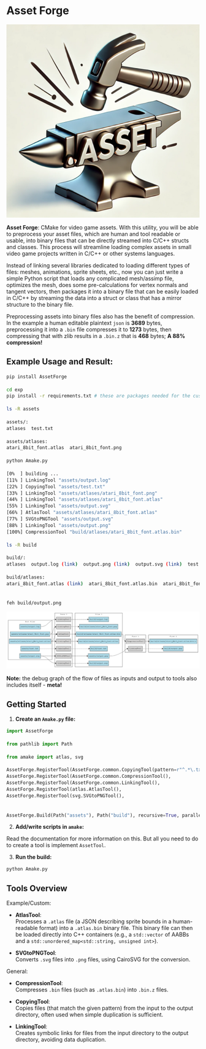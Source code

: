 # Asset Forge

<!-- <div style="display: flex; align-items: top;">
  <img src="icon.png" alt="[icon image]" title="Icon" width="220px" style="margin-right: 15px; margin-bottom: 15px; aspect-ratio: 1; height: auto;">
  <span>
    <p>
        <strong>Asset Forge</strong>: CMake for video game assets. With this utility, you will be able to preprocess your asset files, which are human and tool-readable/usable, into binary files that can be directly streamed into C/C++ structs and classes. This process will streamline loading complex assets in small video game projects written in C/C++ or other systems languages.
    </p>
    <p style="margin-bottom: 0px">
        Instead of linking several libraries dedicated to loading different types of files: meshes, animations, sprite sheets, and etc. Now you can just write a simple python script that loads in any complicated mesh/assimp file, optimize the mesh, do some precalculations for vertex normals and tangent vectors, then package it into a binary file that can be easily loaded in C/C++ by streaming the data into a struct or class that has a mirror structure to the binary file.
    </p>
  </span>
</div> -->

<!-- <br> -->

![Icon](https://raw.githubusercontent.com/MasonJohnHawver42/AssetForge/refs/heads/master/icon.png)

**Asset Forge**: CMake for video game assets. With this utility, you will be able to preprocess your asset files, which are human and tool readable or usable, into binary files that can be directly streamed into C/C++ structs and classes. This process will streamline loading complex assets in small video game projects written in C/C++ or other systems languages.

Instead of linking several libraries dedicated to loading different types of files: meshes, animations, sprite sheets, etc., now you can just write a simple Python script that loads any complicated mesh/assimp file, optimizes the mesh, does some pre-calculations for vertex normals and tangent vectors, then packages it into a binary file that can be easily loaded in C/C++ by streaming the data into a struct or class that has a mirror structure to the binary file.

Preprocessing assets into binary files also has the benefit of compression. In the example a human editable plaintext `json` is **3689** bytes, preprocessing it into a `.bin` file compresses it to **1273** bytes, then compressing that with zlib results in a `.bin.z` that is **468** bytes; **A 88% compression!**

## Example Usage and Result:

```bash
pip install AssetForge

cd exp  
pip install -r requirements.txt # these are packages needed for the custom tools used in the example (PIL and cariosvg)

ls -R assets

assets/:
atlases  test.txt

assets/atlases:
atari_8bit_font.atlas  atari_8bit_font.png

python Amake.py

[0%  ] building ... 
[11% ] LinkingTool "assets/output.log"
[22% ] CopyingTool "assets/test.txt"
[33% ] LinkingTool "assets/atlases/atari_8bit_font.png"
[44% ] LinkingTool "assets/atlases/atari_8bit_font.atlas"
[55% ] LinkingTool "assets/output.svg"
[66% ] AtlasTool "assets/atlases/atari_8bit_font.atlas"
[77% ] SVGtoPNGTool "assets/output.svg"
[88% ] LinkingTool "assets/output.png"
[100%] CompressionTool "build/atlases/atari_8bit_font.atlas.bin"

ls -R build

build/:
atlases  output.log (link)  output.png (link)  output.svg (link)  test.txt # Note debug=True writes a output.log output.svg and output.png to assets and they are linked to the build dir

build/atlases:
atari_8bit_font.atlas (link)  atari_8bit_font.atlas.bin  atari_8bit_font.atlas.bin.z (88% compression) atari_8bit_font.png (link)


feh build/output.png
```
![Bipartite Graph of files and tools](https://raw.githubusercontent.com/MasonJohnHawver42/AssetForge/refs/heads/master/exp/assets/output.png)

**Note:** the debug graph of the flow of files as inputs and output to tools also includes itself - **meta!**

## Getting Started

1. **Create an `Amake.py` file:**

```python
import AssetForge

from pathlib import Path

from amake import atlas, svg

AssetForge.RegisterTool(AssetForge.common.CopyingTool(pattern=r"^.*\.txt$"),  priority=1)  
AssetForge.RegisterTool(AssetForge.common.CompressionTool(),                  priority=5) 
AssetForge.RegisterTool(AssetForge.common.LinkingTool(),                      priority=0)  
AssetForge.RegisterTool(atlas.AtlasTool(),                                    priority=3)  
AssetForge.RegisterTool(svg.SVGtoPNGTool(),                                   priority=3)  


AssetForge.Build(Path("assets"), Path("build"), recursive=True, parallel=True, debug=True)
```

2. **Add/write scripts in `amake`:**

Read the documentation for more information on this. But all you need to do to create a tool is implement `AssetTool`.

3. **Run the build:**

```bash
python Amake.py
```

## Tools Overview

Example/Custom:

- **AtlasTool**:  
  Processes a `.atlas` file (a JSON describing sprite bounds in a human-readable format) into a `.atlas.bin` binary file. This binary file can then be loaded directly into C++ containers (e.g., a `std::vector` of AABBs and a `std::unordered_map<std::string, unsigned int>`).

- **SVGtoPNGTool**:  
  Converts `.svg` files into `.png` files, using CairoSVG for the conversion.

General:

- **CompressionTool**:  
  Compresses `.bin` files (such as `.atlas.bin`) into `.bin.z` files.

- **CopyingTool**:  
  Copies files (that match the given pattern) from the input to the output directory, often used when simple duplication is sufficient.

- **LinkingTool**:  
  Creates symbolic links for files from the input directory to the output directory, avoiding data duplication.



